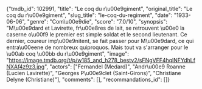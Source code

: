 {"tmdb_id": 102991, "title": "Le coq du r\u00e9giment", "original_title": "Le coq du r\u00e9giment", "slug_title": "le-coq-du-regiment", "date": "1933-06-06", "genre": "Com\u00e9die", "score": "7.0/10", "synopsis": "M\u00e9dard et Lavirette, fr\u00e8res de lait, se retrouvent \u00e0 la caserne o\u00f9 le premier est simple soldat et le second lieutenant. Ce dernier, coureur imp\u00e9nitent, se fait passer pour M\u00e9dard, ce qui entra\u00eene de nombreux quiproquos. Mais tout va s'arranger pour le \u00ab coq \u00bb du r\u00e9giment", "image": "https://image.tmdb.org/t/p/w185_and_h278_bestv2/sFNgVFF4hqlNFYdhLfNXAf4z9z3.jpg", "actors": ["Fernandel (Medard)", "Andr\u00e9 Roanne (Lucien Lavirette)", "Georges P\u00e9clet (Saint-Girons)", "Christiane Delyne (Christiane)"], "comments": [], "recommandations_id": []}